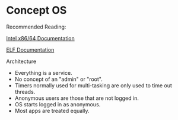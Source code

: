 # Concept OS

Recommended Reading:

[Intel x86/64 Documentation](https://www.intel.com/content/dam/support/us/en/documents/processors/pentium4/sb/25366821.pdf)

[ELF Documentation](https://wiki.osdev.org/ELF)

Architecture

- Everything is a service.
- No concept of an "admin" or "root".
- Timers normally used for multi-tasking are only used to time out threads.
- Anonymous users are those that are not logged in.
- OS starts logged in as anonymous.
- Most apps are treated equally.